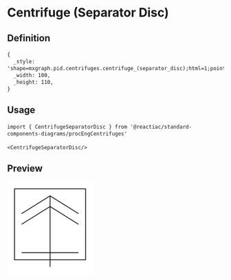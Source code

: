 # Centrifuge (Separator Disc)

## Definition

```
{
  _style: 'shape=mxgraph.pid.centrifuges.centrifuge_(separator_disc);html=1;pointerEvents=1;align=center;verticalLabelPosition=bottom;verticalAlign=top;dashed=0;',
  _width: 100,
  _height: 110,
}
```

## Usage

```
import { CentrifugeSeparatorDisc } from '@reactiac/standard-components-diagrams/procEngCentrifuges'

<CentrifugeSeparatorDisc/>
```

## Preview

<img src="./centrifuge-separator-disc.png" width="200"/>
